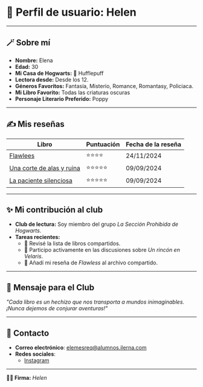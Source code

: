 # 📖 Perfil de usuario: **Helen**

---

## 🪄 Sobre mí  
- **Nombre:** Elena
- **Edad:** 30  
- **Mi Casa de Hogwarts:** 🦡 Hufflepuff  
- **Lectora desde:** Desde los 12.
- **Géneros Favoritos:** Fantasía, Misterio, Romance, Romantasy, Policiaca.
- **Mi Libro Favorito:** Todas las criaturas oscuras  
- **Personaje Literario Preferido:** Poppy

---

## ✍️ Mis reseñas  
| **Libro**              | **Puntuación** | **Fecha de la reseña** |
|-------------------------|----------------|------------------------|
| [Flawlees](../../Reseñas/Flawlees.md)              | ⭐⭐⭐⭐          | 24/11/2024         |
| [Una corte de alas y ruina](../../Reseñas/Una%20corte%20de%20alas%20y%20ruina.md)| ⭐⭐⭐⭐⭐         | 09/09/2024  | ⭐⭐⭐⭐⭐       | 21/10/2024          |
| [La paciente silenciosa](../../Reseñas/La%20paciente%20silenciosa.md)| ⭐⭐⭐⭐⭐         | 09/09/2024          |

---

## ✨ Mi contribución al club  
- **Club de lectura:** Soy miembro del grupo *La Sección Prohibida de Hogwarts*.  
- **Tareas recientes:**  
  - 📝 Revisé la lista de libros compartidos.  
  - 💬 Participo activamente en las discusiones sobre *Un rincón en Velaris*.  
  - 📑 Añadí mi reseña de *Flawless* al archivo compartido.  

---

## 🌟 Mensaje para el Club  
*"Cada libro es un hechizo que nos transporta a mundos inimaginables. ¡Nunca dejemos de conjurar aventuras!"*

---

## 💬 Contacto
- **Correo electrónico**: elemesreq@alumnos.ilerna.com
- **Redes sociales**:
  - [Instagram](https://www.instagram.com/kame.books)

---


**🧙‍♂️ Firma:** *Helen*  

  

  